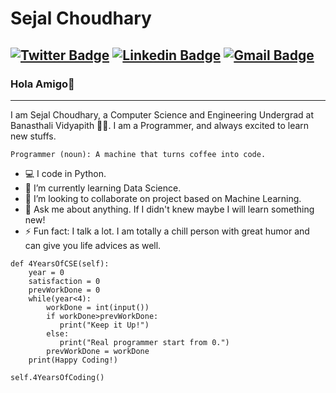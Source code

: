 # Sejal Choudhary

[![Twitter Badge](https://img.shields.io/badge/-@sejalchoudhary9-1ca0f1?style=flat-square&labelColor=1ca0f1&logo=twitter&logoColor=white&link=https://twitter.com/SejalChoudhary9)](https://twitter.com/SejalChoudhary9) [![Linkedin Badge](https://img.shields.io/badge/-sejalchoudhary-blue?style=flat-square&logo=Linkedin&logoColor=white&link=https://www.linkedin.com/in/sejal-choudhary-9a33ab170/)](https://www.linkedin.com/in/sejal-choudhary-9a33ab170/) 
[![Gmail Badge](https://img.shields.io/badge/-sejalc230@gmail.com-c14438?style=flat-square&logo=Gmail&logoColor=white&link=mailto:sejalc230@gmail.com)](sejalc230@gmail.com)
---
### Hola Amigo👋
---
I am Sejal Choudhary, a Computer Science and Engineering Undergrad at Banasthali Vidyapith :student:. I am a Programmer, and always excited to learn new stuffs. 
```
Programmer (noun): A machine that turns coffee into code.
```
- :computer: I code in Python.
- 🌱 I’m currently learning Data Science.
- 👯 I’m looking to collaborate on project based on Machine Learning.
- 💬 Ask me about anything. If I didn't knew maybe I will learn something new!
- ⚡ Fun fact: I talk a lot. I am totally a chill person with great humor and can give you life advices as well.

```
def 4YearsOfCSE(self):
    year = 0
    satisfaction = 0
    prevWorkDone = 0
    while(year<4):
        workDone = int(input())
        if workDone>prevWorkDone:
           print("Keep it Up!")
        else:
           print("Real programmer start from 0.")
        prevWorkDone = workDone 
    print(Happy Coding!)
    
self.4YearsOfCoding()
```
